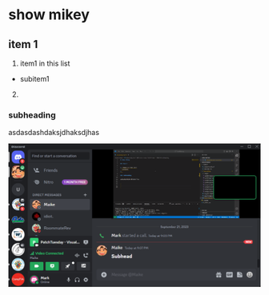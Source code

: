 # show mikey

## item 1

1. item1 in this list
- subitem1 
2. 

### subheading

asdasdashdaksjdhaksdjhas

![Alt text](/ToolsUtilities/discordscreencap.png)


